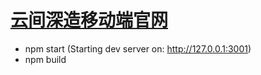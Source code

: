 # [云间深造移动端官网](https://m.wecareroom.com/)

* npm start (Starting dev server on: http://127.0.0.1:3001)
* npm build
